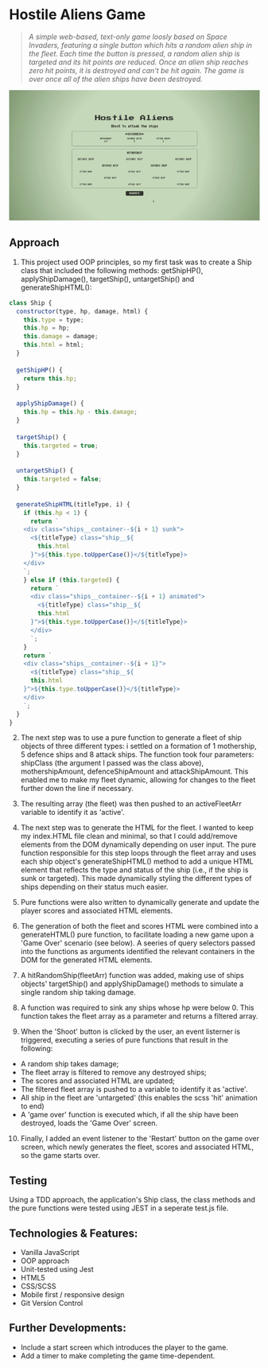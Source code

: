 # Hostile Aliens Game

> _A simple web-based, text-only game loosly based on Space Invaders, featuring a single button which hits a random alien ship in the fleet. Each time the button is pressed, a random alien ship is targeted and its hit points are reduced. Once an alien ship reaches zero hit points, it is destroyed and can't be hit again. The game is over once all of the alien ships have been destroyed._</br>

<p align="center">
  <img src="./hostile-aliens-gif.gif" alt="Hostile Aliens screenshot">
</p>

## Approach

1. This project used OOP principles, so my first task was to create a Ship class that included the following methods: getShipHP(), applyShipDamage(), targetShip(), untargetShip() and generateShipHTML():

```javascript
class Ship {
  constructor(type, hp, damage, html) {
    this.type = type;
    this.hp = hp;
    this.damage = damage;
    this.html = html;
  }

  getShipHP() {
    return this.hp;
  }

  applyShipDamage() {
    this.hp = this.hp - this.damage;
  }

  targetShip() {
    this.targeted = true;
  }

  untargetShip() {
    this.targeted = false;
  }

  generateShipHTML(titleType, i) {
    if (this.hp < 1) {
      return `
    <div class="ships__container--${i + 1} sunk">
      <${titleType} class="ship__${
        this.html
      }">${this.type.toUpperCase()}</${titleType}>
    </div>
    `;
    } else if (this.targeted) {
      return `
      <div class="ships__container--${i + 1} animated">
        <${titleType} class="ship__${
        this.html
      }">${this.type.toUpperCase()}</${titleType}>
      </div>
      `;
    }
    return `
    <div class="ships__container--${i + 1}">
      <${titleType} class="ship__${
      this.html
    }">${this.type.toUpperCase()}</${titleType}>
    </div>
    `;
  }
}
```

2. The next step was to use a pure function to generate a fleet of ship objects of three different types: i settled on a formation of 1 mothership, 5 defence ships and 8 attack ships. The function took four parameters: shipClass (the argument I passed was the class above), mothershipAmount, defenceShipAmount and attackShipAmount. This enabled me to make my fleet dynamic, allowing for changes to the fleet further down the line if necessary.

3. The resulting array (the fleet) was then pushed to an activeFleetArr variable to identify it as 'active'.

4. The next step was to generate the HTML for the fleet. I wanted to keep my index.HTML file clean and minimal, so that I could add/remove elements from the DOM dynamically depending on user input. The pure function responsible for this step loops through the fleet array and uses each ship object's generateShipHTML() method to add a unique HTML element that reflects the type and status of the ship (i.e., if the ship is sunk or targeted). This made dynamically styling the different types of ships depending on their status much easier.

5. Pure functions were also written to dynamically generate and update the player scores and associated HTML elements.

6. The generation of both the fleet and scores HTML were combined into a generateHTML() pure function, to facilitate loading a new game upon a 'Game Over' scenario (see below). A seeries of query selectors passed into the functions as arguments identified the relevant containers in the DOM for the generated HTML elements.

7. A hitRandomShip(fleetArr) function was added, making use of ships objects' targetShip() and applyShipDamage() methods to simulate a single random ship taking damage.

8. A function was required to sink any ships whose hp were below 0. This function takes the fleet array as a parameter and returns a filtered array.

9. When the 'Shoot' button is clicked by the user, an event listerner is triggered, executing a series of pure functions that result in the following:

- A random ship takes damage;
- The fleet array is filtered to remove any destroyed ships;
- The scores and associated HTML are updated;
- The filtered fleet array is pushed to a variable to identify it as 'active'.
- All ship in the fleet are 'untargeted' (this enables the scss 'hit' animation to end)
- A 'game over' function is executed which, if all the ship have been destroyed, loads the 'Game Over' screen.

10. Finally, I added an event listener to the 'Restart' button on the game over screen, which newly generates the fleet, scores and associated HTML, so the game starts over.

## Testing

Using a TDD approach, the application's Ship class, the class methods and the pure functions were tested using JEST in a seperate test.js file.

## Technologies & Features:

- Vanilla JavaScript
- OOP approach
- Unit-tested using Jest
- HTML5
- CSS/SCSS
- Mobile first / responsive design
- Git Version Control

## Further Developments:

- Include a start screen which introduces the player to the game.
- Add a timer to make completing the game time-dependent.
